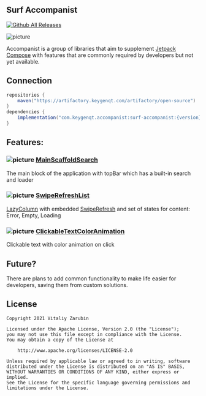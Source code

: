 ## Surf Accompanist

[![Github All Releases](https://img.shields.io/github/downloads/atom/atom/total.svg?style=flat)]()

![picture](https://github.com/keygenqt/surf-accompanist/blob/master/data/just-image.png?raw=true)

Accompanist is a group of libraries that aim to
supplement [Jetpack Compose](https://developer.android.com/jetpack/compose) with features that are commonly required by
developers but not yet available.

## Connection

```gradle
repositories {
    maven("https://artifactory.keygenqt.com/artifactory/open-source")
}
dependencies {
    implementation("com.keygenqt.accompanist:surf-accompanist:{version}")
}
```

## Features:

### ![picture](https://github.com/google/material-design-icons/blob/master/png/search/manage_search/materialicons/18dp/1x/baseline_manage_search_black_18dp.png?raw=true) [MainScaffoldSearch](https://keygenqt.github.io/surf-accompanist/MainScaffoldSearch)
The main block of the application with topBar which has a built-in search and loader

### ![picture](https://github.com/google/material-design-icons/blob/master/png/action/view_list/materialicons/18dp/1x/baseline_view_list_black_18dp.png?raw=true) [SwipeRefreshList](https://keygenqt.github.io/surf-accompanist/SwipeRefreshList)
[LazyColumn](https://developer.android.com/reference/kotlin/androidx/compose/foundation/lazy/package-summary#LazyColumn(androidx.compose.ui.Modifier,androidx.compose.foundation.lazy.LazyListState,androidx.compose.foundation.layout.PaddingValues,kotlin.Boolean,androidx.compose.foundation.layout.Arrangement.Vertical,androidx.compose.ui.Alignment.Horizontal,androidx.compose.foundation.gestures.FlingBehavior,kotlin.Function1))
with embedded [SwipeRefresh](https://google.github.io/accompanist/swiperefresh/) and set of states for content: Error,
Empty, Loading

### ![picture](https://github.com/google/material-design-icons/blob/master/png/content/link/materialicons/18dp/1x/baseline_link_black_18dp.png?raw=true) [ClickableTextColorAnimation](https://keygenqt.github.io/surf-accompanist/ClickableTextColorAnimation)
Clickable text with color animation on click

## Future?

There are plans to add common functionality to make life easier for developers, saving them from custom solutions.

## License

```
Copyright 2021 Vitaliy Zarubin

Licensed under the Apache License, Version 2.0 (the "License");
you may not use this file except in compliance with the License.
You may obtain a copy of the License at

    http://www.apache.org/licenses/LICENSE-2.0

Unless required by applicable law or agreed to in writing, software
distributed under the License is distributed on an "AS IS" BASIS,
WITHOUT WARRANTIES OR CONDITIONS OF ANY KIND, either express or implied.
See the License for the specific language governing permissions and
limitations under the License.
```